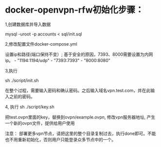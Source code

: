 # docker-openvpn-rfw初始化步骤：

1,创建数据库并导入数据

  mysql -uroot -p accounts < sql/init.sql 

2,修改配置文件docker-compose.yml

  设置ip和路径(端口保持不变）; 基于安全的原因，7393、8000需要设置为内网ip。
      - "1194:1194/udp"
      - "7393:7393"
      - "8000:8080"


3,执行

  sh ./script/init.sh

  在整个过程，需要输入密码和确认密码。之后输入域名vpn.test.com，并在此输入之前的密码。

4, 执行
  sh ./script/key.sh 

  把test.ovpn里面的key，替换到ovpn/example.ovpn, 修改vpn服务器地址, 产生一个新的ovpn文件，提供给用户使用

注意：
  部署更多vpn节点，请把这里的整个目录复制过去，执行done即可。不能也不用重新初始化，否则用户只能登录众多节点中的一个。





